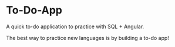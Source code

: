 # To-Do-App
A quick to-do application to practice with SQL + Angular.

The best way to practice new languages is by building a to-do app!
